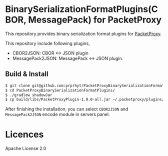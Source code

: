 # BinarySerializationFormatPlugins(CBOR, MessagePack) for PacketProxy

This repository provides binary serialization format plugins for [PacketProxy](https://github.com/DeNA/PacketProxy).

This repository include following plugins,

- CBOR2JSON: CBOR <-> JSON plugin
- MessagePack2JSON: MessagePack <-> JSON plugin.

## Build & Install

```bash
$ git clone git@github.com:prprhyt/PacketProxyBinarySerializationFormatPlugins.git
$ cd PacketProxyBinarySerializationFormatPlugins/
$ ./gradlew shadowJar
$ cp build/libs/PacketProxyPlugin-1.0.0-all.jar ~/.packetproxy/plugins/BinarySerializationFormatPlugins.jar
```

After finishing the installation, you can select `CBOR2JSON` and `MessagePack2JSON` encode module in servers panel.

# Licences

Apache License 2.0
